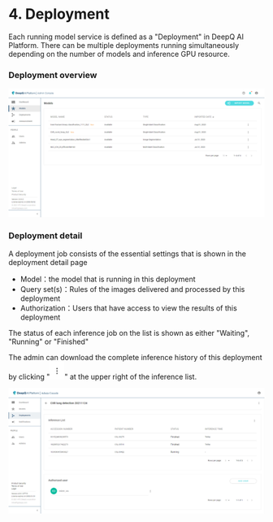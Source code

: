 # 4. Deployment

Each running model service is defined as a "Deployment" in DeepQ AI Platform. There can be multiple deployments running simultaneously depending on the number of models and inference GPU resource.

### Deployment overview

![Here is the Deployment list, showing all deployments and their status, users can edit/stop or delete deployments](../.gitbook/assets/Deeploy-adm-4-0-1.png)

### Deployment detail

A deployment job consists of the essential settings that is shown in the deployment detail page

* Model：the model that is running in this deployment
* Query set(s)：Rules of the images delivered and processed by this deployment
* Authorization：Users that have access to view the results of this deployment

The status of each inference job on the list is shown as either "Waiting", "Running" or "Finished"

The admin can download the complete inference history of this deployment by clicking "![](../.gitbook/assets/adm-icon-1.png)" at the upper right of the inference list.

![At the bottom of the deployment detail is the list of authorized users](../.gitbook/assets/adm-4-0-2.png)
